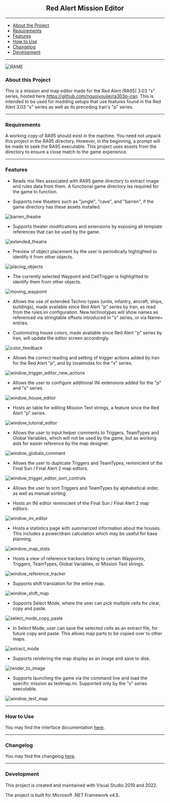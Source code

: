<h2 align="center">Red Alert Mission Editor</h2>

-------

 - [About the Project](#about-the-project)
 - [Requirements](#requirements)
 - [Features](#features) 
 - [How to Use](#how-to-use) 
 - [Changelog](#changelog)
 - [Development](#development) 

-------

![RAME](doc/img/preview1.png)

### About this Project

This is a mission and map editor made for the Red Alert (RA95) 3.03 "s" series, hosted here https://github.com/nguoiyoujie/ra303p-iran. This is intended to be used for modding setups that use features found in the Red Alert 3.03 "s" series as well as its preceding Iran's "p" series. 

-------

### Requirements

A working copy of RA95 should exist in the machine. You need not unpack this project in the RA95 directory. However, in the beginning, a prompt will be made to seek the RA95 executable. This project uses assets from the directory to ensure a close match to the game experience. 

-------

### Features

 - Reads mix files associated with RA95 game directory to extract image and rules data from them. A functional game directory iss required for the game to function.

 - Supports new theaters such as "jungle", "cave", and "barren", if the game directory has these assets installed.
 
![barren_theatre](doc/img/barren_theatre.png)
 
 - Supports theater modifications and extensions by exposing all template references that can be used by the game.
 
![extended_theatre](doc/img/extended_theatre.png)

 - Preview of object placement by the user is periodically highlighted to identify it from other objects.

![placing_objects](doc/img/placing_objects.gif)

 - The currently selected Waypoint and CellTrigger is highlighted to identify them from other objects.

![moving_waypoint](doc/img/moving_waypoint.png)

 - Allows the use of extended Techno types (units, infantry, aircraft, ships, buildings), made available since Red Alert "p" series by Iran, as read from the rules.ini configuration. New technotypes will show names as referenced via stringtable offsets introduced in "s" series, or via Name= entries.

 - Customizing house colors, made available since Red Alert "p" series by Iran, will update the editor screen accordingly.
 
![color_feedback](doc/img/color_feedback.png)
 
 - Allows the correct reading and setting of trigger actions added by Iran for the Red Alert "p", and by lovalmidas for the "s" series.
 
![window_trigger_editor_new_actions](doc/img/window_trigger_editor_new_actions.png)

 - Allows the user to configure additional INI extensions added for the "p" and "s" series.
 
![window_house_editor](doc/img/window_house_editor.png)

 - Hosts an table for editing Mission Text strings, a feature since the Red Alert "p" series.
 
![window_tutorial_editor](doc/img/window_tutorial_editor.png)
 
 - Allows the user to input helper comments to Triggers, TeamTypes and Global Variables, which will not be used by the game, but as working aids for easier reference by the map designer.

![window_globals_comment](doc/img/window_globals_comment.png)

 - Allows the user to duplicate Triggers and TeamTypes, reminicient of the Final Sun / Final Alert 2 map editors.
 
![window_trigger_editor_sort_controls](doc/img/window_trigger_editor_sort_controls.png)

 - Allows the user to sort Triggers and TeamTypes by alphabetical order, as well as manual sorting.
 
 - Hosts an INI editor reminicient of the Final Sun / Final Alert 2 map editors.
 
![window_ini_editor](doc/img/window_ini_editor.png)

 - Hosts a statistics page with summarized information about the houses. This includes a power/drain calculation which may be useful for base planning.
 
![window_map_stats](doc/img/window_map_stats.png)

 - Hosts a view of reference trackers linking to certain Waypoints, Triggers, TeamTypes, Global Variables, or Mission Text strings.
 
![window_reference_tracker](doc/img/window_reference_tracker.png)

 - Supports shift translation for the entire map.
 
![window_shift_map](doc/img/window_shift_map.png)

 - Supports Select Mode, where the user can pick multiple cells for clear, copy and paste.
 
![select_mode_copy_paste](doc/img/select_mode_copy_paste.gif)

 - In Select Mode, user can save the selected cells as an extract file, for future copy and paste. This allows map parts to be copied over to other maps.
 
![extract_mode](doc/img/extract_mode.png)

 - Supports rendering the map display as an image and save to disk.
 
![render_to_image](doc/img/render_to_image.png)

 - Supports launching the game via the command line and load the specific mission as testmap.ini. Supported only by the "s" series executable. 
 
![window_test_map](doc/img/window_test_map.png)

-------

### How to Use

You may find the interface documentation [here](./doc/controls.md).

-------

### Changelog

You may find the changelog [here](./doc/changelog.md).

-------

### Development

This project is created and maintained with Visual Studio 2019 and 2022.

The project is built for Microsoft .NET Framework v4.5.

